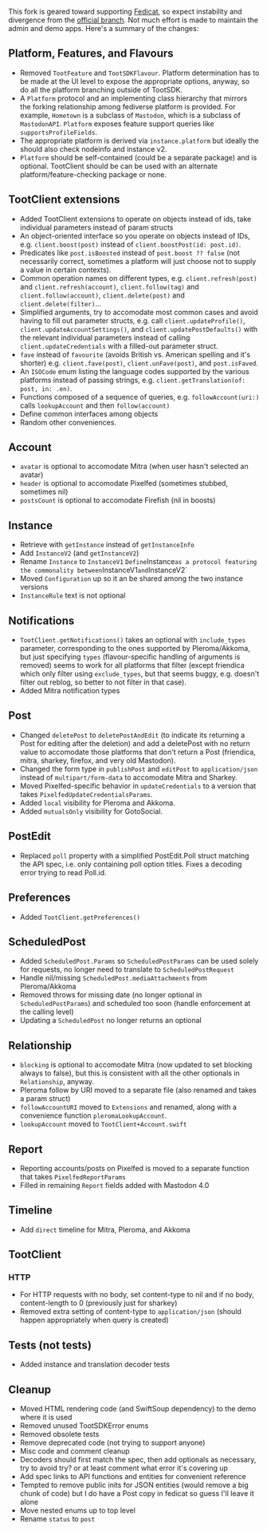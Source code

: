This fork is geared toward supporting [Fedicat](https://fedicat.com), so expect instability and divergence from the [official branch](https://github.com/TootSDK/TootSDK). Not much effort is made to maintain the admin and demo apps. Here's a summary of the changes:

## Platform, Features, and Flavours

- Removed `TootFeature` and `TootSDKFlavour`. Platform determination has to be made at the UI level to expose the appropriate options, anyway, so do all the platform branching outside of TootSDK.
- A `Platform` protocol and an implementing class hierarchy that mirrors the forking relationship among fediverse platform is provided. For example, `Hometown` is a subclass of `Mastodon`, which is a subclass of `MastodonAPI`. `Platform` exposes feature support queries like `supportsProfileFields`.
- The appropriate platform is derived via `instance.platform` but ideally the should also check nodeinfo and instance v2.
- `Platform` should be self-contained (could be a separate package) and is optional. TootClient should be can be used with an alternate platform/feature-checking package or none.

## TootClient extensions

- Added TootClient extensions to operate on objects instead of ids, take individual parameters instead of param structs
- An object-oriented interface so you operate on objects instead of IDs, e.g. `client.boost(post)` instead of `client.boostPost(id: post.id)`.
- Predicates like `post.isBoosted` instead of `post.boost ?? false` (not necessarily correct, sometimes a platform will just choose not to supply a value in certain contexts).
- Common operation names on different types, e.g. `client.refresh(post)` and `client.refresh(account)`, `client.follow(tag)` and `client.follow(account)`, `client.delete(post)` and `client.delete(filter)`...
- Simplified arguments, try to accomodate most common cases and avoid having to fill out parameter structs, e.g. call `client.updateProfile()`, `client.updateAccountSettings()`, and `client.updatePostDefaults()` with the relevant individual parameters instead of calling `client.updateCredentials` with a filled-out parameter struct.
- `fave` instead of `favourite` (avoids British vs. American spelling and it's shorter) e.g. `client.fave(post)`, `client.unFave(post)`, and `post.isFaved`.
- An `ISOCode` enum listing the language codes supported by the various platforms instead of passing strings, e.g. `client.getTranslation(of: post, in: .en)`.
- Functions composed of a sequence of queries, e.g. `followAccount(uri:)` calls `lookupAccount` and then `follow(account)`
- Define common interfaces among objects
- Random other conveniences.

## Account

- `avatar` is optional to accomodate Mitra (when user hasn't selected an avatar)
- `header` is optional to accomodate Pixelfed (sometimes stubbed, sometimes nil)
- `postsCount` is optional to accomodate Firefish (nil in boosts)

## Instance

- Retrieve with `getInstance` instead of `getInstanceInfo`
- Add `InstanceV2` (and `getInstanceV2`)
- Rename `Instance` to `InstanceV1`
` Define `Instance` as a protocol featuring the commonality between `InstanceV1` and `InstanceV2`
- Moved `Configuration` up so it  an be shared among the two instance versions
- `InstanceRule` text is not optional

## Notifications

- `TootClient.getNotifications()` takes an optional with `include_types` parameter, corresponding to the ones supported by Pleroma/Akkoma, but just specifying `types` (flavour-specific handling of arguments is removed) seems to work for all platforms that filter (except friendica which only filter using `exclude_types`, but that seems buggy, e.g. doesn't filter out reblog, so better to not filter in that case).
- Added Mitra notification types

## Post

- Changed `deletePost` to `deletePostAndEdit` (to indicate its returning a Post for editing after the deletion) and add a deletePost with no return value to accomodate those platforms that don't return a Post (friendica, mitra, sharkey, firefox, and very old Mastodon).
- Changed the form type in `publishPost` and `editPost` to `application/json` instead of `multipart/form-data` to accomodate Mitra and Sharkey.
- Moved Pixelfed-specific behavior in `updateCredentials` to a version that takes `PixelfedUpdateCredentialsParams`.
- Added `local` visibility for Pleroma and Akkoma.
- Added `mutualsOnly` visibility for GotoSocial.

## PostEdit

- Replaced `poll` property with a simplified PostEdit.Poll struct matching the API spec, i.e. only containing poll option titles. Fixes a decoding error trying to read Poll.id.

## Preferences

- Added `TootClient.getPreferences()`

## ScheduledPost

- Added `ScheduledPost.Params` so `ScheduledPostParams` can be used solely for requests, no longer need to translate to `ScheduledPostRequest`
- Handle nil/missing `ScheduledPost.mediaAttachments` from Pleroma/Akkoma
- Removed throws for missing date (no longer optional in `ScheduledPostParams`) and scheduled too soon (handle enforcement at the calling level)
- Updating a `ScheduledPost` no longer returns an optional

## Relationship

- `blocking` is optional to accomodate Mitra (now updated to set blocking always to false), but this is consistent with all the other optionals in `Relationship`, anyway.
- Pleroma follow by URI moved to a separate file (also renamed and takes a param struct)
- `followAccountURI` moved to `Extensions` and renamed, along with a convenience function `pleromaLookupAccount`.
- `lookupAccount` moved to `TootClient+Account.swift`

## Report

- Reporting accounts/posts on Pixelfed is moved to a separate function that takes `PixelfedReportParams`
- Filled in remaining `Report` fields added with Mastodon 4.0

## Timeline

- Add `direct` timeline for Mitra, Pleroma, and Akkoma

## TootClient

### HTTP
- For HTTP requests with no body, set content-type to nil and if no body, content-length to 0 (previously just for sharkey)
- Removed extra setting of content-type to `application/json` (should happen appropriately when query is created)

## Tests (not tests)
- Added instance and translation decoder tests


## Cleanup

- Moved HTML rendering code (and SwiftSoup dependency) to the demo where it is used
- Removed unused TootSDKError enums
- Removed obsolete tests
- Remove deprecated code (not trying to support anyone)
- Misc code and comment cleanup
- Decoders should first match the spec, then add optionals as necessary, try to avoid try? or at least comment what error it's covering up
- Add spec links to API functions and entities for convenient reference
- Tempted to remove public inits for JSON entities (would remove a big chunk of code) but I do have a Post copy in fedicat so guess I'll leave it alone
- Move nested enums up to top level
- Rename `status` to `post`


